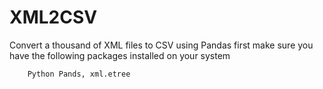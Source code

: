 # XML2CSV
 Convert a thousand of XML files to CSV using Pandas
first make sure you have the following packages installed on your system
```
    Python Pands, xml.etree  

```